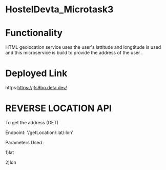 # HostelDevta_Microtask3

# Functionality 

HTML geolocation service uses the user's lattitude and longtitude is used and this microservice is build to provide the address of the user .

# Deployed Link

https:https://jfs9bq.deta.dev/

# REVERSE LOCATION API

To get the address (GET)

Endpoint: '/getLocation/:lat/:lon'

Parameters Used :

1)lat

2)lon
